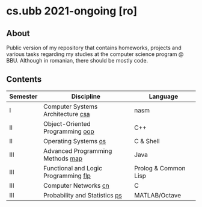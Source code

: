 # cs.ubb 2021-ongoing [ro]

## About
Public version of my repository that contains homeworks, projects and various tasks regarding my studies at the computer science program @ BBU. Although in romanian, there should be mostly code.

## Contents
<!--
| I | Fundamentals of Programming [fp](sem1/fp) | Python |
| II | Graph Algorithms [graph](sem2/graph) | C++ |
| II | Dynamical Systems [ds](sem2/ds) | Python |
| II | Data Structures and Algorithms [dsa](sem2/dsa) | C++ |
| III | Databases [db](sem3/db) | MS SQL | 
-->

| Semester | Discipline | Language |
| - | - | - |
| I | Computer Systems Architecture [csa](sem1/csa) | nasm |
| II | Object-Oriented Programming [oop](sem2/oop) | C++ |
| II | Operating Systems [os](sem2/os) | C & Shell |
| III | Advanced Programming Methods [map](sem3/map) | Java |
| III | Functional and Logic Programming [flp](sem3/flp) | Prolog & Common Lisp |
| III | Computer Networks [cn](sem3/cn) | C |
| III | Probability and Statistics [ps](sem3/ps) | MATLAB/Octave |